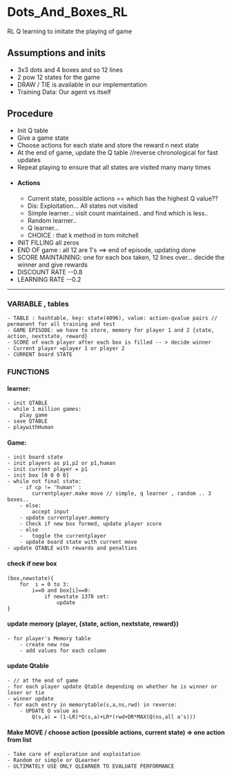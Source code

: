 # Dots_And_Boxes_RL
RL Q learning to imitate the playing of game


## Assumptions and inits
- 3x3 dots and 4 boxes and so 12 lines
- 2 pow 12 states for the game
- DRAW / TIE is available in our implementation
- Training Data: Our agent vs itself
## Procedure
- Init Q table
- Give a game state
- Choose actions for each state and store the reward n next state
- At the end of game, update the Q table //reverse chronological for fast updates
- Repeat playing to ensure that all states are visited many many times

<!-- ## Confusions and design choices
- State should consist of what parameters
    - Like the current points also? (but it doesn't matter if you have to maximise the future points)
- Actions - count differs for each state
    - 010101100111 ===> 1 line is already there.. 5 zeros -> 1,3,5,8,9 actions available
    - 1 to 12 from left 
- 4096 entries -- binary encoding or bitstring
- Table 
    - STATE rows and ACTIONS columns????
    - HASHMAP states, value ==> dictionary {action1: qvalue,action2:qvalue}
    - Transition function takes as input state and action ==> gives next state .... 0,2=>output as 2nd bit set
- Reward definition
    - 200 points, -200 points, 50 points //long term benefit (alternate reward and penalty)
    - OPTIONAL: you lose one box -100 reward, you gain one box +100 reward  // short term benefit
    - OPTIONAL: ONLY reward, not penalty -->
- #### Actions
    - Current state, possible actions == which has the highest Q value??
    - Dis: Exploitation... All states not visited
    - Simple learner..: visit count maintained.. and find which is less..
    - Random learner.. 
    - Q learner...
    - CHOICE  : that k method in tom mitchell
- INIT FILLING all zeros
- END OF game : all 12 are 1's ==> end of episode, updating done
- SCORE MAINTAINING: one for each box taken, 12 lines over... decide the winner and give rewards
- DISCOUNT RATE --0.8 
- LEARNING RATE --0.2 


---
### VARIABLE , tables
    - TABLE : hashtable, key: state(4096), value: action-qvalue pairs // permanent for all training and test
    - GAME EPISODE: we have to store, memory for player 1 and 2 {state, action, nextstate, reward}
    - SCORE of each player after each box is filled -- > decide winner
    - Current player =player 1 or player 2
    - CURRENT board STATE
### FUNCTIONS
#### learner:
    - init QTABLE 
    - while 1 million games:
        play game
    - save QTABLE 
    - playwithHuman
#### Game:
    - init board state
    - init players as p1,p2 or p1,human
    - init current player = p1
    - init box [0 0 0 0]
    - while not final state: 
        - if cp != 'human' : 
            currentplayer.make move // simple, q learner , random .. 3 boxes..
        - else:
            accept input
        - update currentplayer.memory
        - Check if new box formed, update player score
        - else 
        -   toggle the currentplayer
        - update board state with current move
    - update QTABLE with rewards and penalties

#### check if new box 
```
(box,newstate){
    for  i = 0 to 3:
        i==0 and box[i]==0:
            if newstate 1378 set: 
                update
}
```

#### update memory (player, {state, action, nextstate, reward})
    - for player's Memory table
        - create new row 
        - add values for each column

#### update Qtable
    - // at the end of game 
    - for each player update Qtable depending on whether he is winner or loser or tie
    - winner update 
    - for each entry in memorytable(s,a,ns,rwd) in reverse:
        - UPDATE Q value as 
            Q(s,a) = (1-LR)*Q(s,a)+LR*(rwd+DR*MAX(Q(ns,all a's)))

#### Make MOVE / choose action (possible actions, current state) => one action from list
    - Take care of exploration and exploitation
    - Random or simple or QLearner 
    - ULTIMATELY USE ONLY QLEARNER TO EVALUATE PERFORMANCE





    

